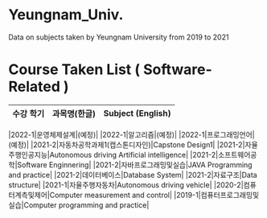 # Yeungnam_Univ.
Data on subjects taken by Yeungnam University from 2019 to 2021

# Course Taken List ( Software-Related )

<div>

| 수강 학기  | 과목명(한글) | Subject (English)|
|--|--|--|

|2022-1|운영체제설계|(예정)|
|2022-1|알고리즘|(예정)|
|2022-1|프로그래밍언어|(예정)|
|2021-2|자동차공학과제1(캡스톤디자인)|Capstone Design1|
|2021-2|자율주행인공지능|Autonomous driving Artificial intelligence|
|2021-2|소프트웨어공학|Software Enginnering|
|2021-2|자바프로그래밍및실습|JAVA Programming and practice|
|2021-2|데이터베이스|Database System|
|2021-2|자료구조|Data structure|
|2021-1|자율주행자동차|Autonomous driving vehicle|
|2020-2|컴퓨터계측및제어|Computer measurement and control|
|2019-1|컴퓨터프로그래밍및실습|Computer programming and practice|

<div>

